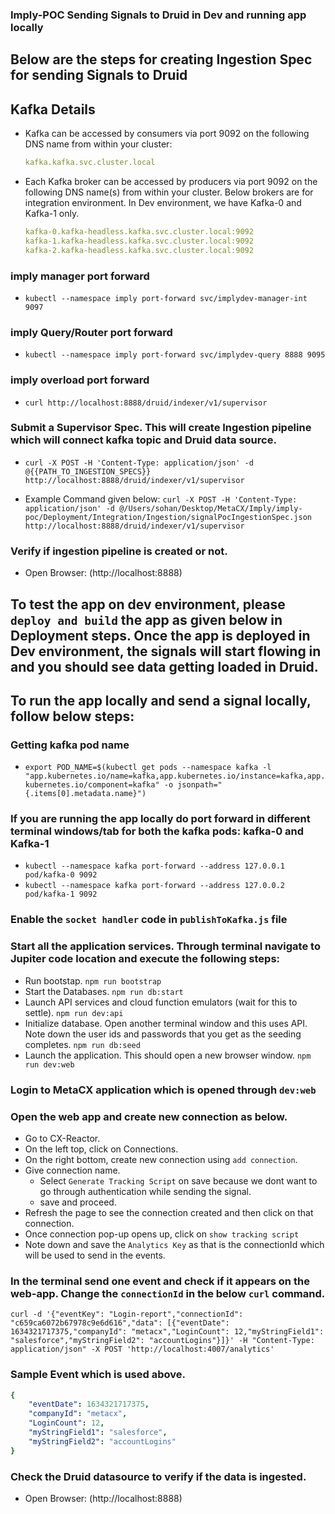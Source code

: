 ### Imply-POC Sending Signals to Druid in Dev and running app locally

## Below are the steps for creating Ingestion Spec for sending Signals to Druid

## Kafka Details 
* Kafka can be accessed by consumers via port 9092 on the following DNS name from within your cluster:

    ```yaml
    kafka.kafka.svc.cluster.local
    ```

* Each Kafka broker can be accessed by producers via port 9092 on the following DNS name(s) from within your cluster. Below brokers are for integration environment. In Dev environment, we have Kafka-0 and Kafka-1 only.

    ```yaml
    kafka-0.kafka-headless.kafka.svc.cluster.local:9092
    kafka-1.kafka-headless.kafka.svc.cluster.local:9092
    kafka-2.kafka-headless.kafka.svc.cluster.local:9092
    ```

### imply manager port forward
* `kubectl --namespace imply port-forward svc/implydev-manager-int 9097`

### imply Query/Router port forward
* `kubectl --namespace imply port-forward svc/implydev-query 8888 9095`

### imply overload port forward
* `curl http://localhost:8888/druid/indexer/v1/supervisor`

### Submit a Supervisor Spec. This will create Ingestion pipeline which will connect kafka topic and Druid data source. 
* `curl -X POST -H 'Content-Type: application/json' -d @{{PATH_TO_INGESTION_SPECS}} http://localhost:8888/druid/indexer/v1/supervisor`

* Example Command given below: 
`curl -X POST -H 'Content-Type: application/json' -d @/Users/sohan/Desktop/MetaCX/Imply/imply-poc/Deployment/Integration/Ingestion/signalPocIngestionSpec.json http://localhost:8888/druid/indexer/v1/supervisor`

### Verify if ingestion pipeline is created or not.
* Open Browser: (http://localhost:8888)

## To test the app on dev environment, please `deploy and build` the app as given below in Deployment steps. Once the app is deployed in Dev environment, the signals will start flowing in and you should see data getting loaded in Druid.

## To run the app locally and send a signal locally, follow below steps: 

### Getting kafka pod name 
* `export POD_NAME=$(kubectl get pods --namespace kafka -l "app.kubernetes.io/name=kafka,app.kubernetes.io/instance=kafka,app.kubernetes.io/component=kafka" -o jsonpath="{.items[0].metadata.name}")`

### If you are running the app locally do port forward in different terminal windows/tab for both the kafka pods: kafka-0 and Kafka-1 
* `kubectl --namespace kafka port-forward --address 127.0.0.1 pod/kafka-0 9092`
* `kubectl --namespace kafka port-forward --address 127.0.0.2 pod/kafka-1 9092`

### Enable the `socket handler` code in `publishToKafka.js` file

### Start all the application services. Through terminal navigate to Jupiter code location and execute the following steps:
* Run bootstap.
`npm run bootstrap`
* Start the Databases.
`npm run db:start`
* Launch API services and cloud function emulators (wait for this to settle).
`npm run dev:api` 
* Initialize database. Open another terminal window and this uses API. Note down the user ids and passwords that you get as the seeding completes.
`npm run db:seed`
* Launch the application. This should open a new browser window.
`npm run dev:web`

### Login to MetaCX application which is opened through `dev:web`

### Open the web app and create new connection as below.
* Go to CX-Reactor. 
* On the left top, click on Connections.
* On the right bottom, create new connection using `add connection`. 
* Give connection name.
    * Select `Generate Tracking Script` on save because we dont want to go through authentication while sending the signal.
    * save and proceed. 
* Refresh the page to see the connection created and then click on that connection.
* Once connection pop-up opens up, click on `show tracking script`
* Note down and save the `Analytics Key` as that is the connectionId which will be used to send in the events.

### In the terminal send one event and check if it appears on the web-app. Change the `connectionId` in the below `curl` command.

`curl -d '{"eventKey": "Login-report","connectionId": "c659ca6072b67978c9e6d616","data": [{"eventDate": 1634321717375,"companyId": "metacx","LoginCount": 12,"myStringField1": "salesforce","myStringField2": "accountLogins"}]}' -H "Content-Type: application/json" -X POST 'http://localhost:4007/analytics'`

### Sample Event which is used above.
```yaml
{
    "eventDate": 1634321717375,
    "companyId": "metacx",
    "LoginCount": 12,
    "myStringField1": "salesforce",
    "myStringField2": "accountLogins"
}
```

### Check the Druid datasource to verify if the data is ingested.
* Open Browser: (http://localhost:8888)
